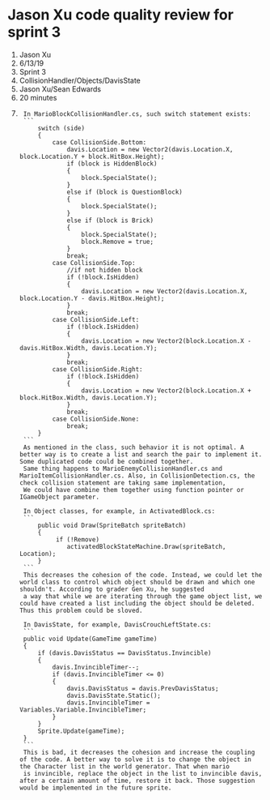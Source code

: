 ﻿# Jason Xu code quality review for sprint 3
1. Jason Xu
2. 6/13/19
3. Sprint 3
4. CollisionHandler/Objects/DavisState
5. Jason Xu/Sean Edwards
6. 20 minutes
7. 
		In MarioBlockCollisionHandler.cs, such switch statement exists:
		```
            switch (side)
            {
                case CollisionSide.Bottom:
                    davis.Location = new Vector2(davis.Location.X, block.Location.Y + block.HitBox.Height);
                    if (block is HiddenBlock)
                    {
                        block.SpecialState();
                    }
                    else if (block is QuestionBlock)
                    {
                        block.SpecialState();
                    }
                    else if (block is Brick)
                    {
                        block.SpecialState();
                        block.Remove = true;
                    }
                    break;
                case CollisionSide.Top:
                    //if not hidden block
                    if (!block.IsHidden)
                    {
                        davis.Location = new Vector2(davis.Location.X, block.Location.Y - davis.HitBox.Height);
                    }
                    break;
                case CollisionSide.Left:
                    if (!block.IsHidden)
                    {
                        davis.Location = new Vector2(block.Location.X - davis.HitBox.Width, davis.Location.Y);
                    }
                    break;
                case CollisionSide.Right:
                    if (!block.IsHidden)
                    {
                        davis.Location = new Vector2(block.Location.X + block.HitBox.Width, davis.Location.Y);
                    }
                    break;
                case CollisionSide.None:
                    break;
            }
		```
		As mentioned in the class, such behavior it is not optimal. A better way is to create a list and search the pair to implement it. Some duplicated code could be combined together.
		Same thing happens to MarioEnemyCollisionHandler.cs and MarioItemCollisionHandler.cs. Also, in CollisionDetection.cs, the check collision statement are taking same implementation,
		We could have combine them together using function pointer or IGameObject parameter.

		In Object classes, for example, in ActivatedBlock.cs:
		```
		    public void Draw(SpriteBatch spriteBatch)
			{
				 if (!Remove)
					activatedBlockStateMachine.Draw(spriteBatch, Location);
			}
		```
		This decreases the cohesion of the code. Instead, we could let the world class to control which object should be drawn and which one shouldn't. According to grader Gen Xu, he suggested
		a way that while we are iterating through the game object list, we could have created a list including the object should be deleted. Thus this problem could be sloved.

		In DavisState, for example, DavisCrouchLeftState.cs:
		```
		public void Update(GameTime gameTime)
        {
            if (davis.DavisStatus == DavisStatus.Invincible)
            {
                davis.InvincibleTimer--;
                if (davis.InvincibleTimer <= 0)
                {
                    davis.DavisStatus = davis.PrevDavisStatus;
                    davis.DavisState.Static();
                    davis.InvincibleTimer = Variables.Variable.InvincibleTimer;
                }
            }
            Sprite.Update(gameTime);
        }
		```
		This is bad, it decreases the cohesion and increase the coupling of the code. A better way to solve it is to change the object in the Character list in the world generator. That when mario
		is invincible, replace the object in the list to invincible davis, after a certain amount of time, restore it back. Those suggestion would be implemented in the future sprite.
	